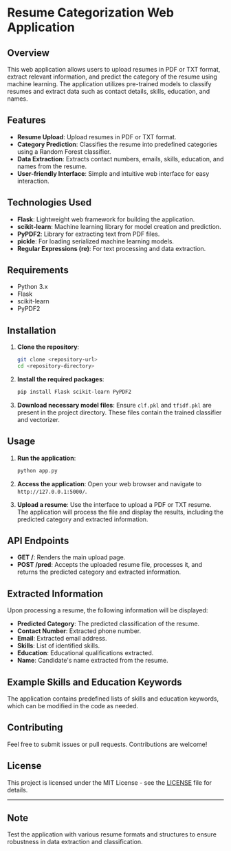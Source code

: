 # Resume Categorization Web Application

## Overview

This web application allows users to upload resumes in PDF or TXT format, extract relevant information, and predict the category of the resume using machine learning. The application utilizes pre-trained models to classify resumes and extract data such as contact details, skills, education, and names.

## Features

- **Resume Upload**: Upload resumes in PDF or TXT format.
- **Category Prediction**: Classifies the resume into predefined categories using a Random Forest classifier.
- **Data Extraction**: Extracts contact numbers, emails, skills, education, and names from the resume.
- **User-friendly Interface**: Simple and intuitive web interface for easy interaction.

## Technologies Used

- **Flask**: Lightweight web framework for building the application.
- **scikit-learn**: Machine learning library for model creation and prediction.
- **PyPDF2**: Library for extracting text from PDF files.
- **pickle**: For loading serialized machine learning models.
- **Regular Expressions (re)**: For text processing and data extraction.

## Requirements

- Python 3.x
- Flask
- scikit-learn
- PyPDF2

## Installation

1. **Clone the repository**:
    ```bash
    git clone <repository-url>
    cd <repository-directory>
    ```

2. **Install the required packages**:
    ```bash
    pip install Flask scikit-learn PyPDF2
    ```

3. **Download necessary model files**:
   Ensure `clf.pkl` and `tfidf.pkl` are present in the project directory. These files contain the trained classifier and vectorizer.

## Usage

1. **Run the application**:
    ```bash
    python app.py
    ```

2. **Access the application**:
   Open your web browser and navigate to `http://127.0.0.1:5000/`.

3. **Upload a resume**:
   Use the interface to upload a PDF or TXT resume. The application will process the file and display the results, including the predicted category and extracted information.

## API Endpoints

- **GET /**: Renders the main upload page.
- **POST /pred**: Accepts the uploaded resume file, processes it, and returns the predicted category and extracted information.

## Extracted Information

Upon processing a resume, the following information will be displayed:

- **Predicted Category**: The predicted classification of the resume.
- **Contact Number**: Extracted phone number.
- **Email**: Extracted email address.
- **Skills**: List of identified skills.
- **Education**: Educational qualifications extracted.
- **Name**: Candidate's name extracted from the resume.

## Example Skills and Education Keywords

The application contains predefined lists of skills and education keywords, which can be modified in the code as needed.

## Contributing

Feel free to submit issues or pull requests. Contributions are welcome!

## License

This project is licensed under the MIT License - see the [LICENSE](LICENSE) file for details.

---

## Note

Test the application with various resume formats and structures to ensure robustness in data extraction and classification.

